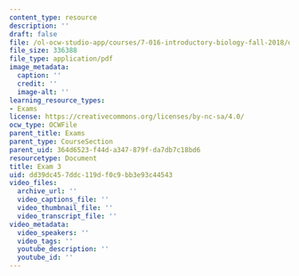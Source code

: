 ```yaml
---
content_type: resource
description: ''
draft: false
file: /ol-ocw-studio-app/courses/7-016-introductory-biology-fall-2018/dd39dc457ddc119df0c9bb3e93c44543_MIT7_016F18exam3.pdf
file_size: 336388
file_type: application/pdf
image_metadata:
  caption: ''
  credit: ''
  image-alt: ''
learning_resource_types:
- Exams
license: https://creativecommons.org/licenses/by-nc-sa/4.0/
ocw_type: OCWFile
parent_title: Exams
parent_type: CourseSection
parent_uid: 364d6523-f44d-a347-879f-da7db7c18bd6
resourcetype: Document
title: Exam 3
uid: dd39dc45-7ddc-119d-f0c9-bb3e93c44543
video_files:
  archive_url: ''
  video_captions_file: ''
  video_thumbnail_file: ''
  video_transcript_file: ''
video_metadata:
  video_speakers: ''
  video_tags: ''
  youtube_description: ''
  youtube_id: ''
---
```

